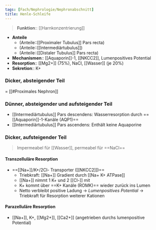 ```yaml
---
tags: [Fach/Nephrologie/Nephronabschnitt]
title: Henle-Schleife
---
```

>  **Funktion**:: [[Harnkonzentrierung]]
- **Anteile**
	- (Anteile::[[Proximaler Tubulus]] Pars recta)
	- (Anteile::[[Intermediärtubulus]])
	- (Anteile::[[Distaler Tubulus]] Pars recta)
- **Mechanismen**:: [[Aquaporin]]-1, [[NKCC2]], Lumenpositives Potential
- **Resorption**:: [[Mg2+]] (75%), NaCl, [[Wasser]] (je 20%)
- **Sekretion**:: K+
### Dicker, absteigender Teil
= [[#Proximales Nephron]]

### Dünner, absteigender und aufsteigender Teil
- [[Intermediärtubulus]] Pars descendens: Wasserresorption durch ==[[Aquaporin]]-1-Kanäle (AQP1)==
- [[Intermediärtubulus]] Pars ascendens: Enthält keine Aquaporine
### Dicker, aufsteigender Teil
> Impermeabel für [[Wasser]], permeabel für ==NaCl==
#### Transzelluläre Resorption
- ==[[Na+]]/K+/2Cl- Transporter ([[NKCC2]])==
	- Triebkraft: [[Na+]] Gradient durch [[Na+ K+ ATPase]]
	- [[Na+]] nimmt 1 K+ und 2 [[Cl-]] mit
	- K+ kommt über ==K+ Kanäle (ROMK)== wieder zurück ins Lumen
	- Netto verbleibt positive Ladung → *Lumenpositives Potential* → Triebkraft für Resorption weiterer Kationen
#### Parazelluläre Resorption
- [[Na+]], K+, [[Mg2+]], [[Ca2+]] (angetrieben durchs lumenpositive Potential)